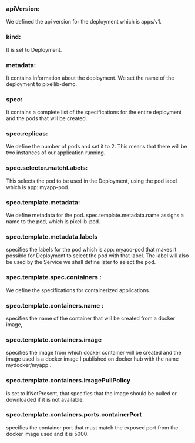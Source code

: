 ### apiVersion: 
We defined the api version for the deployment which is apps/v1.

### kind: 
It is set to Deployment.

### metadata: 
It contains information about the deployment. We set the name of the deployment to pixellib-demo.

### spec: 
It contains a complete list of the specifications for the entire deployment and the pods that will be created.

### spec.replicas: 
We define the number of pods and set it to 2. This means that there will be two instances of our application running.

### spec.selector.matchLabels: 
This selects the pod to be used in the Deployment, using the pod label which is app: myapp-pod.

### spec.template.metadata: 
We define metadata for the pod. spec.template.metadata.name assigns a name to the pod, which is pixellib-pod. 

### spec.template.metadata.labels 

specifies the labels for the pod which is app: myaoo-pod that makes it possible for Deployment to select the pod with that label. The label will also be used by the Service we shall define later to select the pod.

### spec.template.spec.containers : 
We define the specifications for containerized applications. 

### spec.template.containers.name :
specifies the name of the container that will be created from a docker image, 


### spec.template.containers.image 
specifies the image from which docker container will be created and the image used is a docker image I published on docker hub with the name mydocker/myapp . 

### spec.template.containers.imagePullPolicy 
is set to IfNotPresent, that specifies that the image should be pulled or downloaded if it is not available. 

### spec.template.containers.ports.containerPort 
specifies the container port that must match the exposed port from the docker image used and it is 5000.

